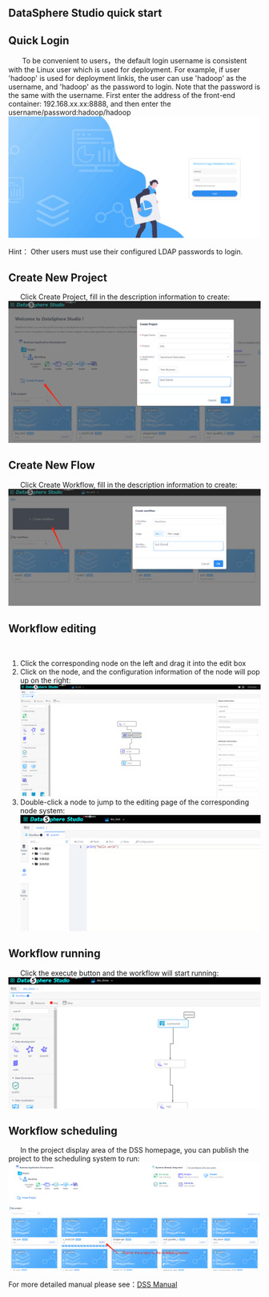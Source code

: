 DataSphere Studio quick start
-
## Quick Login
&nbsp;&nbsp;&nbsp;&nbsp;&nbsp;&nbsp; To be convenient to users，the default login username is consistent with the Linux user which is used for deployment. For example, if user 'hadoop' is used for deployment linkis, the user can use 'hadoop' as the username, and 'hadoop' as the password to login. Note that the password is the same with the username. First enter the address of the front-end container: 192.168.xx.xx:8888, and then enter the username/password:hadoop/hadoop
![quick_start00](/images/en_US/chapter3/quickstart/quick_start00.png)

Hint： Other users must use their configured LDAP passwords to login.

## Create New Project
&nbsp;&nbsp;&nbsp;&nbsp;&nbsp;&nbsp;Click Create Project, fill in the description information to create:
![quick_start01](/images/en_US/chapter3/quickstart/quick_start01.png)

## Create New Flow
&nbsp;&nbsp;&nbsp;&nbsp;&nbsp;&nbsp;Click Create Workflow, fill in the description information to create:
![quick_start02](/images/en_US/chapter3/quickstart/quick_start02.png)

## Workflow editing
&nbsp;&nbsp;&nbsp;&nbsp;&nbsp;&nbsp;
1. Click the corresponding node on the left and drag it into the edit box
2. Click on the node, and the configuration information of the node will pop up on the right:
![quick_start03](/images/en_US/chapter3/quickstart/quick_start03.png)
3. Double-click a node to jump to the editing page of the corresponding node system:
![quick_start04](/images/en_US/chapter3/quickstart/quick_start04.png)


## Workflow running

&nbsp;&nbsp;&nbsp;&nbsp;&nbsp;&nbsp;Click the execute button and the workflow will start running:
![quick_start05](/images/en_US/chapter3/quickstart/quick_start05.png)

## Workflow scheduling

&nbsp;&nbsp;&nbsp;&nbsp;&nbsp;&nbsp;In the project display area of the DSS homepage, you can publish the project to the scheduling system to run:
![quick_start06](/images/en_US/chapter3/quickstart/quick_start06.png)

For more detailed manual please see：[DSS Manual](https://github.com/WeBankFinTech/DataSphereStudio/blob/master/docs/zh_CN/ch3/DSS_User_Manual.md)